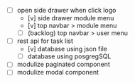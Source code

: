 - [ ] open side drawer when click logo
    - [v] side drawer module menu
    - [v] top navbar > module menu
    - [ ] (backlog) top navbar > user menu
- [ ] rest api for task list
    - [v] database using json file
    - [ ] database using posgregSQL
- [ ] modulize paginated component
- [ ] modulize modal component
